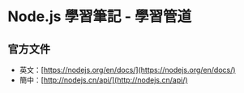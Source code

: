 # Node.js 學習筆記 - 學習管道

## 官方文件

* 英文：[https://nodejs.org/en/docs/](https://nodejs.org/en/docs/)
* 簡中：[http://nodejs.cn/api/](http://nodejs.cn/api/)



